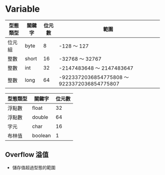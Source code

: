 # Variable

| 型態類型      | 關鍵字 | 位元數 | 範圍 |
| ----------- | ----------- |----------- |----------- |
| 位元組   | byte  |  8  | -128 ～ 127  |
| 整數   | short  |  16  | -32768 ～ 32767 |
| 整數   | int  |  32  | -2147483648 ～ 2147483647  |
| 整數   | long  |  64  | -9223372036854775808 ～ 9223372036854775807  |



| 型態類型      | 關鍵字 | 位元數 |
| ----------- | ----------- |----------- |
| 浮點數   | float  |  32  | 
| 浮點數   | double  |  64  | 
| 字元   | char  |  16  | 
| 布林值   | boolean  |  1  | 



## Overflow 溢值
* 儲存值超過型態的範圍
